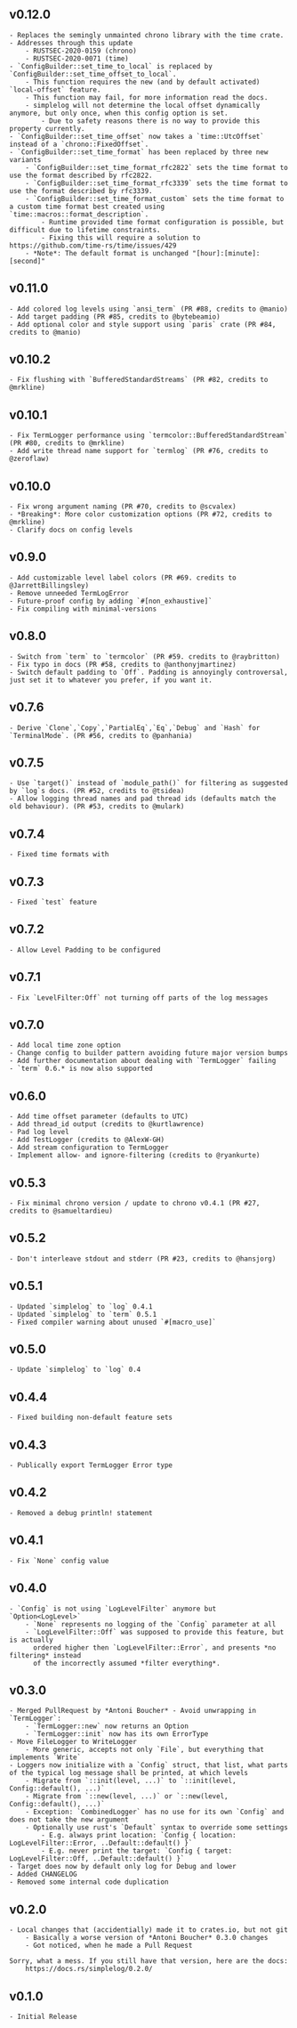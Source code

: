 ## v0.12.0
    - Replaces the semingly unmainted chrono library with the time crate.
    - Addresses through this update 
        - RUSTSEC-2020-0159 (chrono)
        - RUSTSEC-2020-0071 (time)
    - `ConfigBuilder::set_time_to_local` is replaced by `ConfigBuilder::set_time_offset_to_local`.
        - This function requires the new (and by default activated) `local-offset` feature.
        - This function may fail, for more information read the docs.
        - simplelog will not determine the local offset dynamically anymore, but only once, when this config option is set.
            - Due to safety reasons there is no way to provide this property currently.
    - `ConfigBuilder::set_time_offset` now takes a `time::UtcOffset` instead of a `chrono::FixedOffset`.
    - `ConfigBuilder::set_time_format` has been replaced by three new variants
        - `ConfigBuilder::set_time_format_rfc2822` sets the time format to use the format described by rfc2822.
        - `ConfigBuilder::set_time_format_rfc3339` sets the time format to use the format described by rfc3339.
        - `ConfigBuilder::set_time_format_custom` sets the time format to a custom time format best created using `time::macros::format_description`.
            - Runtime provided time format configuration is possible, but difficult due to lifetime constraints.
            - Fixing this will require a solution to https://github.com/time-rs/time/issues/429
        - *Note*: The default format is unchanged "[hour]:[minute]:[second]"

## v0.11.0
    - Add colored log levels using `ansi_term` (PR #88, credits to @manio)
    - Add target padding (PR #85, credits to @bytebeamio)
    - Add optional color and style support using `paris` crate (PR #84, credits to @manio)

## v0.10.2
    - Fix flushing with `BufferedStandardStreams` (PR #82, credits to @mrkline)

## v0.10.1
    - Fix TermLogger performance using `termcolor::BufferedStandardStream` (PR #80, credits to @mrkline)
    - Add write thread name support for `termlog` (PR #76, credits to @zeroflaw)

## v0.10.0
    - Fix wrong argument naming (PR #70, credits to @scvalex)
    - *Breaking*: More color customization options (PR #72, credits to @mrkline)
    - Clarify docs on config levels

## v0.9.0
    - Add customizable level label colors (PR #69. credits to @JarrettBillingsley)
    - Remove unneeded TermLogError
    - Future-proof config by adding `#[non_exhaustive]`
    - Fix compiling with minimal-versions

## v0.8.0
    - Switch from `term` to `termcolor` (PR #59. credits to @raybritton)
    - Fix typo in docs (PR #58, credits to @anthonyjmartinez)
    - Switch default padding to `Off`. Padding is annoyingly controversal, just set it to whatever you prefer, if you want it.

## v0.7.6
    - Derive `Clone`,`Copy`,`PartialEq`,`Eq`,`Debug` and `Hash` for `TerminalMode`. (PR #56, credits to @panhania)

## v0.7.5
    - Use `target()` instead of `module_path()` for filtering as suggested by `log`s docs. (PR #52, credits to @tsidea)
    - Allow logging thread names and pad thread ids (defaults match the old behaviour). (PR #53, credits to @mulark)

## v0.7.4
    - Fixed time formats with 

## v0.7.3
    - Fixed `test` feature

## v0.7.2
    - Allow Level Padding to be configured

## v0.7.1
    - Fix `LevelFilter:Off` not turning off parts of the log messages

## v0.7.0
    - Add local time zone option
    - Change config to builder pattern avoiding future major version bumps
    - Add further documentation about dealing with `TermLogger` failing
    - `term` 0.6.* is now also supported

## v0.6.0
    - Add time offset parameter (defaults to UTC)
    - Add thread_id output (credits to @kurtlawrence)
    - Pad log level
    - Add TestLogger (credits to @AlexW-GH)
    - Add stream configuration to TermLogger
    - Implement allow- and ignore-filtering (credits to @ryankurte)

## v0.5.3
    - Fix minimal chrono version / update to chrono v0.4.1 (PR #27, credits to @samueltardieu)

## v0.5.2
    - Don't interleave stdout and stderr (PR #23, credits to @hansjorg)

## v0.5.1
    - Updated `simplelog` to `log` 0.4.1
    - Updated `simplelog` to `term` 0.5.1
    - Fixed compiler warning about unused `#[macro_use]`

## v0.5.0
    - Update `simplelog` to `log` 0.4

## v0.4.4
    - Fixed building non-default feature sets

## v0.4.3
    - Publically export TermLogger Error type

## v0.4.2
    - Removed a debug println! statement

## v0.4.1
    - Fix `None` config value

## v0.4.0
    - `Config` is not using `LogLevelFilter` anymore but `Option<LogLevel>`
        - `None` represents no logging of the `Config` parameter at all
        - `LogLevelFilter::Off` was supposed to provide this feature, but is actually
          ordered higher then `LogLevelFilter::Error`, and presents *no filtering* instead
          of the incorrectly assumed *filter everything*.

## v0.3.0
    - Merged PullRequest by *Antoni Boucher* - Avoid unwrapping in `TermLogger`:
        - `TermLogger::new` now returns an Option
        - `TermLogger::init` now has its own ErrorType
    - Move FileLogger to WriteLogger
        - More generic, accepts not only `File`, but everything that implements `Write`
    - Loggers now initialize with a `Config` struct, that list, what parts of the typical log message shall be printed, at which levels
        - Migrate from `::init(level, ...)` to `::init(level, Config::default(), ...)`
        - Migrate from `::new(level, ...)` or `::new(level, Config::default(), ...)`
        - Exception: `CombinedLogger` has no use for its own `Config` and does not take the new argument
        - Optionally use rust's `Default` syntax to override some settings
            - E.g. always print location: `Config { location: LogLevelFilter::Error, ..Default::default() }`
            - E.g. never print the target: `Config { target: LogLevelFilter::Off, ..Default::default() }`
    - Target does now by default only log for Debug and lower
    - Added CHANGELOG
    - Removed some internal code duplication

## v0.2.0
    - Local changes that (accidentially) made it to crates.io, but not git
        - Basically a worse version of *Antoni Boucher* 0.3.0 changes
        - Got noticed, when he made a Pull Request

    Sorry, what a mess. If you still have that version, here are the docs:
        https://docs.rs/simplelog/0.2.0/

## v0.1.0
    - Initial Release
